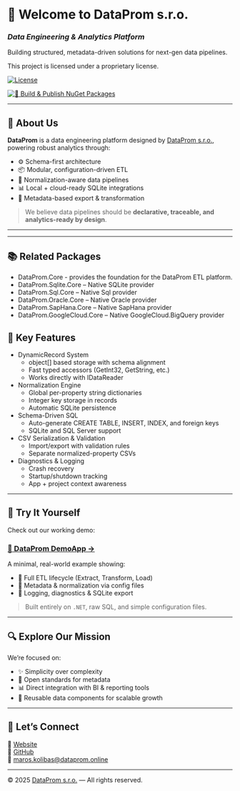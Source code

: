 # 👋 Welcome to DataProm s.r.o.

### *Data Engineering & Analytics Platform*  
Building structured, metadata-driven solutions for next-gen data pipelines.

This project is licensed under a proprietary license.

 [![License](https://img.shields.io/badge/license-Proprietary-red)](../../LICENSE.txt)

[![🚀 Build & Publish NuGet Packages](https://github.com/dataprom-online/platform/actions/workflows/publish-nuget.yml/badge.svg)](https://github.com/dataprom-online/platform/actions/workflows/publish-nuget.yml)

---

## 🚀 About Us

**DataProm** is a data engineering platform designed by [DataProm s.r.o.](https://www.dataprom.online), powering robust analytics through:

- ⚙️ Schema-first architecture
- 📦 Modular, configuration-driven ETL
- 🧠 Normalization-aware data pipelines
- 📊 Local + cloud-ready SQLite integrations
- 📁 Metadata-based export & transformation

> We believe data pipelines should be **declarative, traceable, and analytics-ready by design**.

---

---
## 📚 Related Packages
- DataProm.Core - provides the foundation for the DataProm ETL platform.
- DataProm.Sqlite.Core – Native SQLite provider
- DataProm.Sql.Core – Native Sql provider
- DataProm.Oracle.Core – Native Oracle provider
- DataProm.SapHana.Core – Native SapHana provider
- DataProm.GoogleCloud.Core – Native GoogleCloud.BigQuery provider

## 🧩 Key Features
* DynamicRecord System
    - object[] based storage with schema alignment
    - Fast typed accessors (GetInt32, GetString, etc.)
    - Works directly with IDataReader
* Normalization Engine
    - Global per-property string dictionaries
    - Integer key storage in records
    - Automatic SQLite persistence
* Schema-Driven SQL
    - Auto-generate CREATE TABLE, INSERT, INDEX, and foreign keys
    - SQLite and SQL Server support
* CSV Serialization & Validation
    - Import/export with validation rules
    - Separate normalized-property CSVs
* Diagnostics & Logging
    - Crash recovery
    - Startup/shutdown tracking
    - App + project context awareness
---

## 🧪 Try It Yourself

Check out our working demo:

### [🧩 DataProm DemoApp →](https://github.com/dataprom-online/etl-app)

A minimal, real-world example showing:
- 🧵 Full ETL lifecycle (Extract, Transform, Load)
- 📄 Metadata & normalization via config files
- 🐞 Logging, diagnostics & SQLite export

> Built entirely on `.NET`, raw SQL, and simple configuration files.

---

## 🔍 Explore Our Mission

We’re focused on:
- ✨ Simplicity over complexity
- 🧩 Open standards for metadata
- 📊 Direct integration with BI & reporting tools
- 🧱 Reusable data components for scalable growth

---

## 💬 Let’s Connect

🔗 [Website](https://www.dataprom.online)  
🐙 [GitHub](https://github.com/dataprom-online)  
📧 maros.kolibas@dataprom.online

---

© 2025 [DataProm s.r.o.](https://www.dataprom.online) — All rights reserved.
